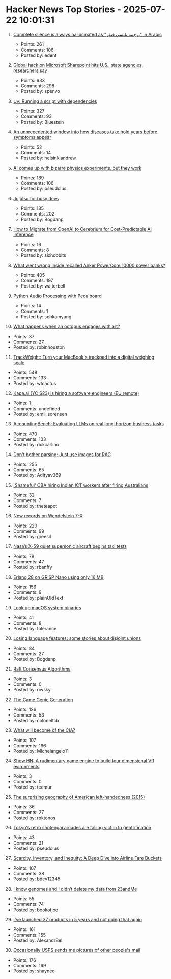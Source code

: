 # Hacker News Top Stories - 2025-07-22 10:01:31

1. [Complete silence is always hallucinated as "ترجمة نانسي قنقر" in Arabic](https://github.com/openai/whisper/discussions/2608)
   - Points: 261
   - Comments: 106
   - Posted by: edent

2. [Global hack on Microsoft Sharepoint hits U.S., state agencies, researchers say](https://www.washingtonpost.com/technology/2025/07/20/microsoft-sharepoint-hack/)
   - Points: 633
   - Comments: 298
   - Posted by: spenvo

3. [Uv: Running a script with dependencies](https://docs.astral.sh/uv/guides/scripts/#running-a-script-with-dependencies)
   - Points: 327
   - Comments: 93
   - Posted by: Bluestein

4. [An unprecedented window into how diseases take hold years before symptoms appear](https://www.bloomberg.com/news/articles/2025-07-18/what-scientists-learned-scanning-the-bodies-of-100-000-brits)
   - Points: 52
   - Comments: 14
   - Posted by: helsinkiandrew

5. [AI comes up with bizarre physics experiments, but they work](https://www.quantamagazine.org/ai-comes-up-with-bizarre-physics-experiments-but-they-work-20250721/)
   - Points: 189
   - Comments: 106
   - Posted by: pseudolus

6. [Jujutsu for busy devs](https://maddie.wtf/posts/2025-07-21-jujutsu-for-busy-devs)
   - Points: 185
   - Comments: 202
   - Posted by: Bogdanp

7. [How to Migrate from OpenAI to Cerebrium for Cost-Predictable AI Inference](https://ritza.co/articles/migrate-from-openai-to-cerebrium-with-vllm-for-predictable-inference/)
   - Points: 16
   - Comments: 8
   - Posted by: sixhobbits

8. [What went wrong inside recalled Anker PowerCore 10000 power banks?](https://www.lumafield.com/article/what-went-wrong-inside-these-recalled-power-banks)
   - Points: 405
   - Comments: 197
   - Posted by: walterbell

9. [Python Audio Processing with Pedalboard](https://lwn.net/Articles/1027814/)
   - Points: 14
   - Comments: 1
   - Posted by: sohkamyung

10. [What happens when an octopus engages with art?](https://www.cnn.com/2025/07/17/style/what-happens-when-an-octopus-engages-with-art)
   - Points: 37
   - Comments: 27
   - Posted by: robinhouston

11. [TrackWeight: Turn your MacBook's trackpad into a digital weighing scale](https://github.com/KrishKrosh/TrackWeight)
   - Points: 548
   - Comments: 133
   - Posted by: wtcactus

12. [Kapa.ai (YC S23) is hiring a software engineers (EU remote)](https://www.ycombinator.com/companies/kapa-ai/jobs/JPE2ofG-software-engineer-full-stack)
   - Points: 1
   - Comments: undefined
   - Posted by: emil_sorensen

13. [AccountingBench: Evaluating LLMs on real long-horizon business tasks](https://accounting.penrose.com/)
   - Points: 470
   - Comments: 133
   - Posted by: rickcarlino

14. [Don't bother parsing: Just use images for RAG](https://www.morphik.ai/blog/stop-parsing-docs)
   - Points: 255
   - Comments: 65
   - Posted by: Adityav369

15. ['Shameful' CBA hiring Indian ICT workers after firing Australians](https://ia.acs.org.au/article/2025/-shameful--cba-hiring-indian-ict-workers-after-firing-australian.html)
   - Points: 32
   - Comments: 7
   - Posted by: theteapot

16. [New records on Wendelstein 7-X](https://www.iter.org/node/20687/new-records-wendelstein-7-x)
   - Points: 220
   - Comments: 99
   - Posted by: greesil

17. [Nasa’s X-59 quiet supersonic aircraft begins taxi tests](https://www.nasa.gov/image-article/nasas-x-59-quiet-supersonic-aircraft-begins-taxi-tests/)
   - Points: 79
   - Comments: 47
   - Posted by: rbanffy

18. [Erlang 28 on GRiSP Nano using only 16 MB](https://www.grisp.org/blog/posts/2025-06-11-grisp-nano-codebeam-sto)
   - Points: 156
   - Comments: 9
   - Posted by: plainOldText

19. [Look up macOS system binaries](https://macosbin.com)
   - Points: 41
   - Comments: 8
   - Posted by: tolerance

20. [Losing language features: some stories about disjoint unions](https://graydon2.dreamwidth.org/318788.html)
   - Points: 84
   - Comments: 27
   - Posted by: Bogdanp

21. [Raft Consensus Algorithms](https://blog.outlandish.claims/p/raft-consensus-algorithms)
   - Points: 3
   - Comments: 0
   - Posted by: riwsky

22. [The Game Genie Generation](https://tedium.co/2025/07/21/the-game-genie-generation/)
   - Points: 126
   - Comments: 53
   - Posted by: coloneltcb

23. [What will become of the CIA?](https://www.newyorker.com/magazine/2025/07/28/the-mission-the-cia-in-the-21st-century-tim-weiner-book-review)
   - Points: 107
   - Comments: 166
   - Posted by: Michelangelo11

24. [Show HN: A rudimentary game engine to build four dimensional VR evironments](https://www.brainpaingames.com/Hypershack.html)
   - Points: 3
   - Comments: 0
   - Posted by: teemur

25. [The surprising geography of American left-handedness (2015)](https://www.washingtonpost.com/news/wonk/wp/2015/09/22/the-surprising-geography-of-american-left-handedness/)
   - Points: 36
   - Comments: 27
   - Posted by: roktonos

26. [Tokyo's retro shotengai arcades are falling victim to gentrification](https://www.theguardian.com/world/2025/jul/18/cult-of-convenience-how-tokyos-retro-shotengai-arcades-are-falling-victim-to-gentrification)
   - Points: 43
   - Comments: 21
   - Posted by: pseudolus

27. [Scarcity, Inventory, and Inequity: A Deep Dive into Airline Fare Buckets](https://blog.getjetback.com/scarcity-inventory-and-inequity-a-deep-dive-into-airline-fare-buckets/)
   - Points: 107
   - Comments: 38
   - Posted by: bdev12345

28. [I know genomes and I didn’t delete my data from 23andMe](https://stevensalzberg.substack.com/p/i-know-genomes-dont-delete-your-dna)
   - Points: 55
   - Comments: 74
   - Posted by: bookofjoe

29. [I've launched 37 products in 5 years and not doing that again](https://www.indiehackers.com/post/ive-launched-37-products-in-5-years-and-not-doing-that-again-0b66e6e8b3)
   - Points: 161
   - Comments: 155
   - Posted by: AlexandrBel

30. [Occasionally USPS sends me pictures of other people's mail](https://the418.substack.com/p/a-bug-in-the-mail)
   - Points: 176
   - Comments: 169
   - Posted by: shayneo

